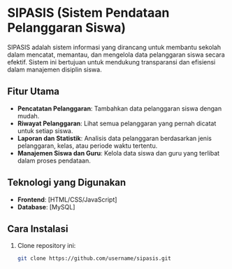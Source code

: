# SIPASIS (Sistem Pendataan Pelanggaran Siswa)

SIPASIS adalah sistem informasi yang dirancang untuk membantu sekolah dalam mencatat, memantau, dan mengelola data pelanggaran siswa secara efektif. Sistem ini bertujuan untuk mendukung transparansi dan efisiensi dalam manajemen disiplin siswa.

## Fitur Utama
- **Pencatatan Pelanggaran**: Tambahkan data pelanggaran siswa dengan mudah.
- **Riwayat Pelanggaran**: Lihat semua pelanggaran yang pernah dicatat untuk setiap siswa.
- **Laporan dan Statistik**: Analisis data pelanggaran berdasarkan jenis pelanggaran, kelas, atau periode waktu tertentu.
- **Manajemen Siswa dan Guru**: Kelola data siswa dan guru yang terlibat dalam proses pendataan.

## Teknologi yang Digunakan
- **Frontend**: [HTML/CSS/JavaScript]
- **Database**: [MySQL] 

## Cara Instalasi
1. Clone repository ini:
   ```bash
   git clone https://github.com/username/sipasis.git
